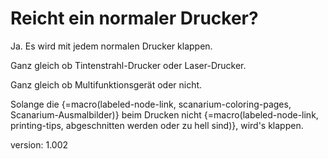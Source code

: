 # Reicht ein normaler Drucker?

Ja.
Es wird mit jedem normalen Drucker klappen.

Ganz gleich ob Tintenstrahl-Drucker oder Laser-Drucker.

Ganz gleich ob Multifunktionsgerät oder nicht.

Solange die {=macro(labeled-node-link, scanarium-coloring-pages, Scanarium-Ausmalbilder)} beim Drucken nicht {=macro(labeled-node-link, printing-tips, abgeschnitten werden oder zu hell sind)}, wird's klappen.


version: 1.002
